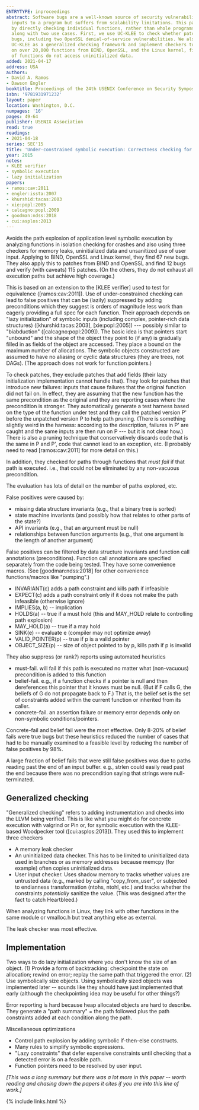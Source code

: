 ```yaml
---
ENTRYTYPE: inproceedings
abstract: Software bugs are a well-known source of security vulnerabilities. One technique for finding bugs, symbolic execution, considers all possible
  inputs to a program but suffers from scalability limitations. This paper uses a variant, under-constrained symbolic execution, that improves scalability
  by directly checking individual functions, rather than whole programs. We present UC-KLEE, a novel, scalable framework for checking C/C++ systems code,
  along with two use cases. First, we use UC-KLEE to check whether patches introduce crashes. We check over 800 patches from BIND and OpenSSL and find 12
  bugs, including two OpenSSL denial-of-service vulnerabilities. We also verify (with caveats) that 115 patches do not introduce crashes. Second, we use
  UC-KLEE as a generalized checking framework and implement checkers to find memory leaks, uninitialized data, and unsafe user input. We evaluate the checkers
  on over 20,000 functions from BIND, OpenSSL, and the Linux kernel, find 67 bugs, and verify that hundreds of functions are leak free and that thousands
  of functions do not access uninitialized data.
added: 2021-04-17
address: USA
authors:
- David A. Ramos
- Dawson Engler
booktitle: Proceedings of the 24th USENIX Conference on Security Symposium
isbn: '9781931971232'
layout: paper
location: Washington, D.C.
numpages: '16'
pages: 49-64
publisher: USENIX Association
read: true
readings:
- 2021-04-18
series: SEC'15
title: 'Under-constrained symbolic execution: Correctness checking for real code'
year: 2015
notes:
- KLEE verifier
- symbolic execution
- lazy initialization
papers:
- ramos:cav:2011
- engler:issta:2007
- khurshid:tacas:2003
- xie:popl:2005
- calcagno:popl:2009
- goodman:ndss:2018
- cui:asplos:2013
---
```


Avoids the path explosion of application level symbolic execution by analyzing functions in isolation
checking for crashes and also using three checkers for memory leaks, uninitialized data and unsanitized use of user input.
Applying to BIND, OpenSSL and Linux kernel, they find 67 new bugs.
They also apply this to patches from BIND and OpenSSL and find 12 bugs and verify (with caveats) 115 patches.
(On the others, they do not exhaust all execution paths but achieve high coverage.)

This is based on an extension to the [KLEE verifier] used to test for equivalence ([ramos:cav:2011]).
Use of under-constrained checking can lead to false positives that can be (lazily) suppressed
by adding preconditions which they suggest is orders of magnitude less work than eagerly providing a full spec for each function.
Their approach depends on "lazy initialization" of symbolic inputs (including complex, pointer-rich data structures)
([khurshid:tacas:2003], [xie:popl:2005]) --- possibly similar to "biabduction" ([calcagno:popl:2009]).
The basic idea is that pointers start "unbound" and the shape of the object they point to (if any) is gradually
filled in as fields of the object are accessed.
They place a bound on the maximum number of allocations.
The symbolic objects constructed are assumed to have no aliasing or cyclic data structures (they are trees, not DAGs).
(The approach does not work for function pointers.)

To check patches, they exclude patches that add fields (their lazy initialization implementation cannot handle that).
They look for patches that introduce new failures: inputs that cause failures that the original function did not fail on.
In effect, they are assuming that the new function has the same precondition as the original and they are reporting
cases where the precondition is stronger.
They automatically generate a test harness based on the type of the function under test and they call the patched version P'
before the unpatched version P to help path pruning.
(There is something slightly weird in the harness: according to the description, failures in P' are caught and the
same inputs are then run on P --- but it is not clear how.)
There is also a pruning technique that conservatively discards code that is the same in P and P', code that cannot lead to an
exception, etc. (I probably need to read [ramos:cav:2011] for more detail on this.)

In addition, they checked for paths through functions that *must fail* if that path is executed. i.e., that could not
be eliminated by any non-vacuous precondition.

The evaluation has lots of detail on the number of paths explored, etc.

False positives were caused by:

- missing data structure invariants (e.g., that a binary tree is sorted)
- state machine invariants (and possibly how that relates to other parts of the state?)
- API invariants (e.g., that an argument must be null)
- relationships between function arguments (e.g., that one argument is the length of another argument)

False positives can be filtered by data structure invariants and function call annotations (preconditions).
Function call annotations are specified separately from the code being tested.
They have some convenience macros. (See [goodman:ndss:2018] for other convenience functions/macros like "pumping".)

- INVARIANT(c) adds a path constraint and kills path if infeasible
- EXPECT(c) adds a path constraint only if it does not make the path infeasible (otherwise ignore)
- IMPLIES(a, b) -- implication
- HOLDS(a) -- true if a must hold (this and MAY_HOLD relate to controlling path explosion)
- MAY_HOLD(a) -- true if a may hold
- SINK(e) -- evaluate e (compiler may not optimize away)
- VALID_POINTER(p) -- true if p is a valid pointer
- OBJECT_SIZE(p) -- size of object pointed to by p, kills path if p is invalid

They also suppress (or rank?) reports using automated heuristics

- must-fail. will fail if this path is executed no matter what (non-vacuous) precondition
  is added to this function
- belief-fail. e.g., if a function checks if a pointer is null and then dereferences this
  pointer that it knows must be null. (But if F calls G, the beliefs of G do not propagate
  back to F.) That is, the belief set is the set of constraints added within the current
  function or inherited from its caller.
- concrete-fail. an assertion failure or memory error
  depends only on non-symbolic conditions/pointers.

Concrete-fail and belief fail were the most effective.
Only 8-20% of belief fails were true bugs but these heuristics
reduced the number of cases that had to be manually examined to a feasible level
by reducing the number of false positives by 98%.

A large fraction of belief fails that were still false positives was due to paths
reading past the end of an input buffer. e.g., strlen could easily read past the end
because there was no precondition saying that strings were null-terminated.

## Generalized checking

"Generalized checking" refers to adding instrumentation and checks into the LLVM
being verified. This is like what you might do for concrete execution with valgrind or Pin or, for
symbolic execution with the KLEE-based Woodpecker tool ([cui:asplos:2013]).
They used this to implement three checkers

- A memory leak checker
- An uninitialized data checker.
  This has to be limited to uninitialized data used in branches or as memory addresses
  because memcpy (for example) often copies uninitialized data.
- User input checker.
  Uses shadow memory to tracks whether values are untrusted data (e.g., marked by
  calling "copy_from_user", or subjected to endianness transformation (ntohs, ntohl, etc.)
  and tracks whether the constraints *potentially* sanitize the value.
  (This was designed after the fact to catch Heartbleed.)

When analyzing functions in Linux, they link with other functions in the same module or vmalloc.h but
treat anything else as external.

The leak checker was most effective.

## Implementation

Two ways to do lazy initialization where you don't know the size of an object.
(1) Provide a form of backtracking: checkpoint the state on allocation; rewind on error;
replay the same path that triggered the error.
(2) Use symbolically size objects.
Using symbolically sized objects was implemented later -- sounds like they should have
just implemented that early (although the checkpointing idea may be useful for other things?)

Error reporting is hard because heap allocated objects are hard to describe.
They generate a "path summary" = the path followed plus the path constraints added
at each condition along the path.

Miscellaneous optimizations

- Control path explosion by adding symbolic if-then-else constructs.
- Many rules to simplify symbolic expressions.
- "Lazy constraints" that defer expensive constraints until checking that a detected
  error is on a feasible path.
- Function pointers need to be resolved by user input.

*[This was a long summary but there was a lot more in this paper -- worth reading
and chasing down the papers it cites if you are into this line of work.]*

{% include links.html %}
